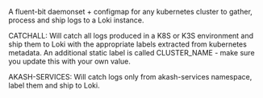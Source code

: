 A fluent-bit daemonset + configmap for any kubernetes cluster to gather, process and ship logs to a Loki instance.

CATCHALL:
Will catch all logs produced in a K8S or K3S environment and ship them to Loki with the appropriate labels extracted from kubernetes metadata. An additional static label is called CLUSTER_NAME - make sure you update this with your own value.

AKASH-SERVICES:
Will catch logs only from akash-services namespace, label them and ship to Loki.
